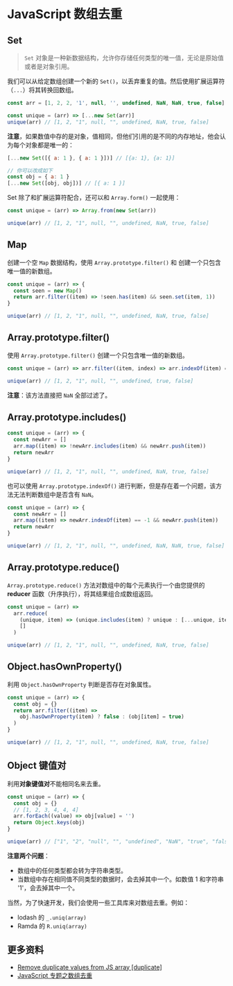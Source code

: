# JavaScript 数组去重

## Set

> `Set` 对象是一种新数据结构，允许你存储任何类型的唯一值，无论是原始值或者是对象引用。

我们可以从给定数组创建一个新的 `Set()`，以丢弃重复的值。然后使用扩展运算符（`...`）将其转换回数组。

```js
const arr = [1, 2, 2, '1', null, '', undefined, NaN, NaN, true, false]

const unique = (arr) => [...new Set(arr)]
unique(arr) // [1, 2, "1", null, "", undefined, NaN, true, false]
```

**注意**，如果数值中存的是对象，值相同，但他们引用的是不同的内存地址，他会认为每个对象都是唯一的：

```js
[...new Set([{ a: 1 }, { a: 1 }])] // [{a: 1}, {a: 1}]

// 你可以改成如下
const obj = { a: 1 }
[...new Set([obj, obj])] // [{ a: 1 }]
```

Set 除了和扩展运算符配合，还可以和 `Array.form()` 一起使用：

```js
const unique = (arr) => Array.from(new Set(arr))

unique(arr) // [1, 2, "1", null, "", undefined, NaN, true, false]
```

## Map

创建一个空 `Map` 数据结构，使用 `Array.prototype.filter()` 和 创建一个只包含唯一值的新数组。

```js
const unique = (arr) => {
  const seen = new Map()
  return arr.filter((item) => !seen.has(item) && seen.set(item, 1))
}

unique(arr) // [1, 2, "1", null, "", undefined, NaN, true, false]
```

## Array.prototype.filter()

使用 `Array.prototype.filter()` 创建一个只包含唯一值的新数组。

```js
const unique = (arr) => arr.filter((item, index) => arr.indexOf(item) === index)

unique(arr) // [1, 2, "1", null, "", undefined, true, false]
```

**注意**：该方法直接把 `NaN` 全部过滤了。

## Array.prototype.includes()

```js
const unique = (arr) => {
  const newArr = []
  arr.map((item) => !newArr.includes(item) && newArr.push(item))
  return newArr
}

unique(arr) // [1, 2, "1", null, "", undefined, NaN, true, false]
```

也可以使用 `Array.prototype.indexOf()` 进行判断，但是存在着一个问题，该方法无法判断数组中是否含有 `NaN`。

```js
const unique = (arr) => {
  const newArr = []
  arr.map((item) => newArr.indexOf(item) == -1 && newArr.push(item))
  return newArr
}

unique(arr) // [1, 2, "1", null, "", undefined, NaN, NaN, true, false]
```

## Array.prototype.reduce()

`Array.prototype.reduce()` 方法对数组中的每个元素执行一个由您提供的 **reducer** 函数（升序执行），将其结果组合成数组返回。

```js
const unique = (arr) =>
  arr.reduce(
    (unique, item) => (unique.includes(item) ? unique : [...unique, item]),
    []
  )

unique(arr) // [1, 2, "1", null, "", undefined, NaN, true, false]
```

## Object.hasOwnProperty()

利用 `Object.hasOwnProperty` 判断是否存在对象属性。

```js
const unique = (arr) => {
  const obj = {}
  return arr.filter((item) =>
    obj.hasOwnProperty(item) ? false : (obj[item] = true)
  )
}

unique(arr) // [1, 2, "1", null, "", undefined, NaN, true, false]
```

## Object 键值对

利用**对象键值对**不能相同名来去重。

```js
const unique = (arr) => {
  const obj = {}
  // [1, 2, 3, 4, 4, 4]
  arr.forEach((value) => obj[value] = '')
  return Object.keys(obj)
}

unique(arr) // ["1", "2", "null", "", "undefined", "NaN", "true", "false"]
```

**注意两个问题**：

- 数组中的任何类型都会转为字符串类型。
- 当数组中存在相同值不同类型的数据时，会去掉其中一个。如数值 1 和字符串 '1'，会去掉其中一个。

当然，为了快速开发，我们会使用一些工具库来对数组去重。例如：

- lodash 的 `_.uniq(array)`
- Ramda 的 `R.uniq(array)`

## 更多资料

- [Remove duplicate values from JS array [duplicate]](https://stackoverflow.com/questions/9229645/remove-duplicate-values-from-js-array)
- [JavaScript 专题之数组去重](https://github.com/mqyqingfeng/Blog/issues/27)
